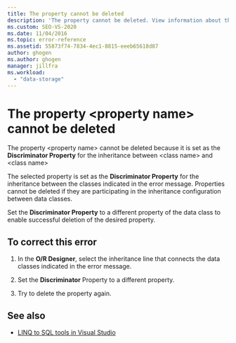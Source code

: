 ```yaml
---
title: The property cannot be deleted
description: 'The property cannot be deleted. View information about this Visual Studio Object Relational Designer (O/R Designer) message.'
ms.custom: SEO-VS-2020
ms.date: 11/04/2016
ms.topic: error-reference
ms.assetid: 55873f74-7834-4ec1-8815-eeeb65618d87
author: ghogen
ms.author: ghogen
manager: jillfra
ms.workload:
  - "data-storage"
---
```

# The property \<property name> cannot be deleted

The property \<property name> cannot be deleted because it is set as the **Discriminator Property** for the inheritance between \<class name> and \<class name>

The selected property is set as the **Discriminator Property** for the inheritance between the classes indicated in the error message. Properties cannot be deleted if they are participating in the inheritance configuration between data classes.

Set the **Discriminator Property** to a different property of the data class to enable successful deletion of the desired property.

## To correct this error

1. In the **O/R Designer**, select the inheritance line that connects the data classes indicated in the error message.

2. Set the **Discriminator** Property to a different property.

3. Try to delete the property again.

## See also

- [LINQ to SQL tools in Visual Studio](../data-tools/linq-to-sql-tools-in-visual-studio2.md)